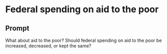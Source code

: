 # Federal spending on aid to the poor

## Prompt
What about aid to the poor? Should federal spending on aid to
the poor be increased, decreased, or kept the same?
